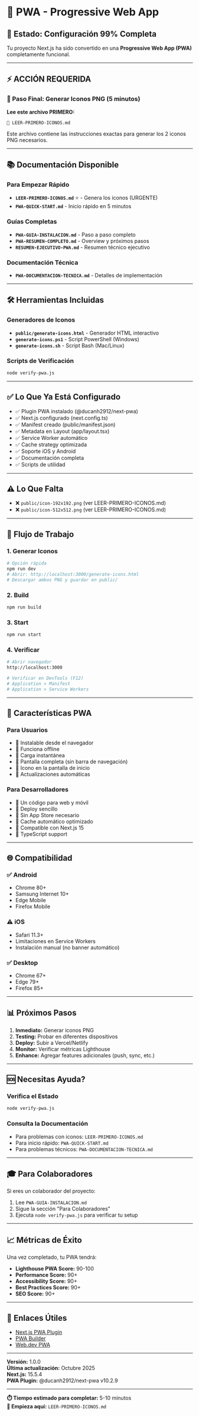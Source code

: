 # 📱 PWA - Progressive Web App

## 🎯 Estado: Configuración 99% Completa

Tu proyecto Next.js ha sido convertido en una **Progressive Web App (PWA)** completamente funcional.

---

## ⚡ ACCIÓN REQUERIDA

### 🚨 Paso Final: Generar Iconos PNG (5 minutos)

**Lee este archivo PRIMERO:**
```
📄 LEER-PRIMERO-ICONOS.md
```

Este archivo contiene las instrucciones exactas para generar los 2 iconos PNG necesarios.

---

## 📚 Documentación Disponible

### Para Empezar Rápido
- **`LEER-PRIMERO-ICONOS.md`** ⭐ - Genera los iconos (URGENTE)
- **`PWA-QUICK-START.md`** - Inicio rápido en 5 minutos

### Guías Completas
- **`PWA-GUIA-INSTALACION.md`** - Paso a paso completo
- **`PWA-RESUMEN-COMPLETO.md`** - Overview y próximos pasos
- **`RESUMEN-EJECUTIVO-PWA.md`** - Resumen técnico ejecutivo

### Documentación Técnica
- **`PWA-DOCUMENTACION-TECNICA.md`** - Detalles de implementación

---

## 🛠️ Herramientas Incluidas

### Generadores de Iconos
- **`public/generate-icons.html`** - Generador HTML interactivo
- **`generate-icons.ps1`** - Script PowerShell (Windows)
- **`generate-icons.sh`** - Script Bash (Mac/Linux)

### Scripts de Verificación
```bash
node verify-pwa.js
```

---

## ✅ Lo Que Ya Está Configurado

- ✅ Plugin PWA instalado (@ducanh2912/next-pwa)
- ✅ Next.js configurado (next.config.ts)
- ✅ Manifest creado (public/manifest.json)
- ✅ Metadata en Layout (app/layout.tsx)
- ✅ Service Worker automático
- ✅ Cache strategy optimizada
- ✅ Soporte iOS y Android
- ✅ Documentación completa
- ✅ Scripts de utilidad

---

## ⚠️ Lo Que Falta

- ❌ `public/icon-192x192.png` (ver LEER-PRIMERO-ICONOS.md)
- ❌ `public/icon-512x512.png` (ver LEER-PRIMERO-ICONOS.md)

---

## 🚀 Flujo de Trabajo

### 1. Generar Iconos
```bash
# Opción rápida
npm run dev
# Abrir: http://localhost:3000/generate-icons.html
# Descargar ambos PNG y guardar en public/
```

### 2. Build
```bash
npm run build
```

### 3. Start
```bash
npm run start
```

### 4. Verificar
```bash
# Abrir navegador
http://localhost:3000

# Verificar en DevTools (F12)
# Application > Manifest
# Application > Service Workers
```

---

## 📱 Características PWA

### Para Usuarios
- 🔸 Instalable desde el navegador
- 🔸 Funciona offline
- 🔸 Carga instantánea
- 🔸 Pantalla completa (sin barra de navegación)
- 🔸 Icono en la pantalla de inicio
- 🔸 Actualizaciones automáticas

### Para Desarrolladores
- 🔸 Un código para web y móvil
- 🔸 Deploy sencillo
- 🔸 Sin App Store necesario
- 🔸 Cache automático optimizado
- 🔸 Compatible con Next.js 15
- 🔸 TypeScript support

---

## 🌐 Compatibilidad

### ✅ Android
- Chrome 80+
- Samsung Internet 10+
- Edge Mobile
- Firefox Mobile

### ⚠️ iOS
- Safari 11.3+
- Limitaciones en Service Workers
- Instalación manual (no banner automático)

### ✅ Desktop
- Chrome 67+
- Edge 79+
- Firefox 85+

---

## 📊 Próximos Pasos

1. **Inmediato:** Generar iconos PNG
2. **Testing:** Probar en diferentes dispositivos
3. **Deploy:** Subir a Vercel/Netlify
4. **Monitor:** Verificar métricas Lighthouse
5. **Enhance:** Agregar features adicionales (push, sync, etc.)

---

## 🆘 Necesitas Ayuda?

### Verifica el Estado
```bash
node verify-pwa.js
```

### Consulta la Documentación
- Para problemas con iconos: `LEER-PRIMERO-ICONOS.md`
- Para inicio rápido: `PWA-QUICK-START.md`
- Para problemas técnicos: `PWA-DOCUMENTACION-TECNICA.md`

---

## 🎓 Para Colaboradores

Si eres un colaborador del proyecto:

1. Lee `PWA-GUIA-INSTALACION.md`
2. Sigue la sección "Para Colaboradores"
3. Ejecuta `node verify-pwa.js` para verificar tu setup

---

## 📈 Métricas de Éxito

Una vez completado, tu PWA tendrá:

- **Lighthouse PWA Score:** 90-100
- **Performance Score:** 90+
- **Accessibility Score:** 90+
- **Best Practices Score:** 90+
- **SEO Score:** 90+

---

## 🔗 Enlaces Útiles

- [Next.js PWA Plugin](https://github.com/DuCanhGH/next-pwa)
- [PWA Builder](https://www.pwabuilder.com/)
- [Web.dev PWA](https://web.dev/progressive-web-apps/)

---

**Versión:** 1.0.0  
**Última actualización:** Octubre 2025  
**Next.js:** 15.5.4  
**PWA Plugin:** @ducanh2912/next-pwa v10.2.9

---

**⏱️ Tiempo estimado para completar:** 5-10 minutos  
**📄 Empieza aquí:** `LEER-PRIMERO-ICONOS.md`
